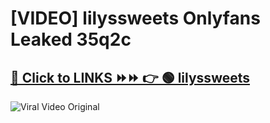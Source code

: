 
 # [VIDEO] lilyssweets Onlyfans Leaked 35q2c

## <h2><a href="https://clipsfans.com/lilyssweets&ref=git">🔗 Click to LINKS ⏩⏩ 👉 🟢 lilyssweets </a></h2>

<a href="https://clipsfans.com/lilyssweets&ref=git" rel="nofollow" data-target="animated-image.originalLink"><img src="https://i.ibb.co.com/xMMVF88/686577567.gif" alt="Viral Video Original" style="max-width: 100%; display: inline-block;" data-target="animated-image.originalImage"></a>

